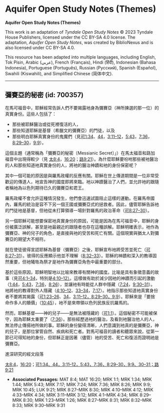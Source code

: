 # Aquifer Open Study Notes (Themes)

**Aquifer Open Study Notes (Themes)**

This work is an adaptation of *Tyndale Open Study Notes* © 2023 Tyndale House Publishers, licensed under the CC BY\-SA 4\.0 license. The adaptation, *Aquifer Open Study Notes*, was created by BiblioNexus and is also licensed under CC BY\-SA 4\.0\.

This resource has been adapted into multiple languages, including English, Tok Pisin, Arabic (عربي), French (Français), Hindi (हिंदी), Indonesian (Bahasa Indonesia), Portuguese (Português), Russian (Русский), Spanish (Español), Swahili (Kiswahili), and Simplified Chinese (简体中文).



--------------------------------

## 彌賽亞的秘密 (id: 700357)

在馬可福音中，耶穌經常告訴人們不要揭露衪身為彌賽亞（神所揀選的那一位）的真實身份。這些人包括了：

* 那些被耶穌醫治或從死裡復活的人，
* 那些知道耶穌是基督（希臘文的彌賽亞）的門徒，以及
* 那些明白耶穌真實身份的鬼魔們（見[可1:34](https://ref.ly/Mark1:34)、[44](https://ref.ly/Mark1:44)，[3:11–12](https://ref.ly/Mark3:11-Mark3:12)，[5:43](https://ref.ly/Mark5:43)，[7:36](https://ref.ly/Mark7:36)，[8:29–30](https://ref.ly/Mark8:29-Mark8:30)，[9:9](https://ref.ly/Mark9:9)）。

這個主題（通常稱為「彌賽亞的秘密〔Messianic Secret〕」）在馬太福音和路加福音中出現得較少（見 [太8:4](https://ref.ly/Matt8:4)，[16:20](https://ref.ly/Matt16:20)；[路9:21](https://ref.ly/Luke9:21)）。為什麼耶穌要吩咐那些被衪醫治的人和那些知道衪真實身份的人，將衪的醫治神蹟和衪的身份保密呢？

其中一個可能的原因是與羅馬政權的反應有關。耶穌在世上傳道期間是一位非常受歡迎的傳道人，衪宣告神的國度即將來臨。衪以神蹟醫治了人們，並允許衪的跟隨者稱衪為以色列期待已久的彌賽亞和君王。

羅馬政權不會允許這種情況發生，他們會迅速試圖阻止這樣的運動。在羅馬帝國內，羅馬的統治是容不下另一個王國或彌賽亞式的拯救者。因此，儘管耶穌告訴衪的門徒衪是基督，但衪從未打算領導一場針對羅馬的政治革命（[可8:27–30](https://ref.ly/Mark8:27-Mark8:30)）。

另一個耶穌可能想要保密衪真實身份的原因，可能是因為在馬可福音中，耶穌的身份被廣泛誤解，甚至是衪最親近的跟隨者也存在這種誤解。耶穌明確表示，衪作為彌賽亞、神的兒子的角色，是直接與衪的受苦和死亡有關。這個現實與猶太人對彌賽亞的期望大不相符。

就在使徒彼得宣認耶穌為基督（彌賽亞）之後，耶穌宣布衪將受苦並死亡（[可8:27–31](https://ref.ly/Mark8:27-Mark8:31)）。彼得的反應顯示他並不理解（[8:32–33](https://ref.ly/Mark8:32-Mark8:33)）。耶穌的神蹟和深入的教導固然重要，但衪犧牲為祭才是衪作為彌賽亞角色中最重要的部分。

基於這些原因，耶穌明智地以比喻來教導有關神的國度。比喻是具有象徵意義的故事（見[可4:1–34](https://ref.ly/Mark4:1-Mark4:34)，特別是[4:10–12）](https://ref.ly/Mark4:10-Mark4:12)。這樣做有助於減少因衪的神蹟而引起的激動（[1:44](https://ref.ly/Mark1:44)，[5:43](https://ref.ly/Mark5:43)，[7:36](https://ref.ly/Mark7:36)，[8:26](https://ref.ly/Mark8:26)），並讓衪有時能從人群中隱藏（[7:24](https://ref.ly/Mark7:24)，[9:30–31](https://ref.ly/Mark9:30-Mark9:31)）。衪將衪的教導對外人隱藏（[4:10–12](https://ref.ly/Mark4:10-Mark4:12)、[33–34](https://ref.ly/Mark4:33-Mark4:34)，[7:17](https://ref.ly/Mark7:17)）。衪指示那些知道衪真實身份者不要將其揭露（[可1:23–26](https://ref.ly/Mark1:23-Mark1:26)、[34](https://ref.ly/Mark1:34)，[3:11–12，](https://ref.ly/Mark3:11-Mark3:12)[8:29–30，](https://ref.ly/Mark8:29-Mark8:30)[9:9](https://ref.ly/Mark9:9)）。耶穌來是「要捨命作多人的贖價」（[10:45](https://ref.ly/Mark10:45)），衪不是來帶領以色列民族反抗羅馬的。

然而，耶穌基督——神的兒子——是無法被隱藏的（[可1:1](https://ref.ly/Mark1:1)）。這個秘密不可能被保守，因為耶穌太重要了（[7:36](https://ref.ly/Mark7:36)）。那些經歷過衪的醫治，及看到衪醫治他人的人，無法停止傳揚衪所做的事。耶穌的身份變得清晰，人們意識到衪真的是彌賽亞，神的兒子，是那位掌管自然、疾病和死亡者。對馬可福音的讀者和聽眾來說，從第一節已可得知衪的身份，但耶穌正是因著（儘管）衪的受苦、死亡和復活而證明祂是彌賽亞。

進深研究的經文段落

[太8:4](https://ref.ly/Matt8:4)，[16:20](https://ref.ly/Matt16:20)；[可1:34](https://ref.ly/Mark1:34)[、](https://ref.ly/Matt16:20)[44](https://ref.ly/Mark1:44)[，](https://ref.ly/Matt16:20)[3:11–12](https://ref.ly/Mark3:11-Mark3:12)[，](https://ref.ly/Matt16:20)[5:43](https://ref.ly/Mark5:43)[，](https://ref.ly/Matt16:20)[7:36](https://ref.ly/Mark7:36)[，](https://ref.ly/Matt16:20)[8:29–30](https://ref.ly/Mark8:29-Mark8:30)[，](https://ref.ly/Matt16:20)[9:9](https://ref.ly/Mark9:9)[、](https://ref.ly/Matt16:20)[30–31](https://ref.ly/Mark9:30-Mark9:31)[；](https://ref.ly/Matt16:20)[路9:21](https://ref.ly/Luke9:21)

* **Associated Passages:** MAT 8:4; MAT 16:20; MRK 1:1; MRK 1:34; MRK 1:44; MRK 5:43; MRK 7:17; MRK 7:24; MRK 7:36; MRK 8:26; MRK 9:9; MRK 10:45; LUK 9:21; MRK 8:27–MRK 8:30; MRK 4:10–MRK 4:12; MRK 4:33–MRK 4:34; MRK 3:11–MRK 3:12; MRK 4:1–MRK 4:34; MRK 8:29–MRK 8:30; MRK 1:23–MRK 1:26; MRK 8:27–MRK 8:31; MRK 8:32–MRK 8:33; MRK 9:30–MRK 9:31

